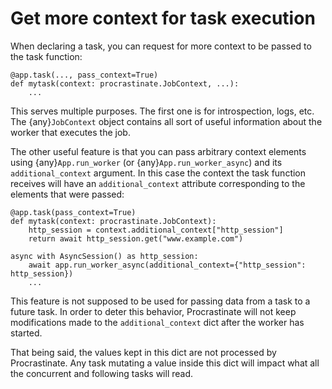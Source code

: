 # Get more context for task execution

When declaring a task, you can request for more context to be passed to the task
function:

```
@app.task(..., pass_context=True)
def mytask(context: procrastinate.JobContext, ...):
    ...
```

This serves multiple purposes. The first one is for introspection, logs, etc. The
{any}`JobContext` object contains all sort of useful information about the worker that
executes the job.

The other useful feature is that you can pass arbitrary context elements using
{any}`App.run_worker` (or {any}`App.run_worker_async`) and its `additional_context` argument. In
this case the context the task function receives will have an `additional_context`
attribute corresponding to the elements that were passed:

```
@app.task(pass_context=True)
def mytask(context: procrastinate.JobContext):
    http_session = context.additional_context["http_session"]
    return await http_session.get("www.example.com")

async with AsyncSession() as http_session:
    await app.run_worker_async(additional_context={"http_session": http_session})
    ...
```

This feature is not supposed to be used for passing data from a task to a
future task. In order to deter this behavior, Procrastinate will
not keep modifications made to the `additional_context` dict after the worker has
started.

That being said, the values kept in this dict are not processed by Procrastinate. Any
task mutating a value inside this dict will impact what all the concurrent and following
tasks will read.
